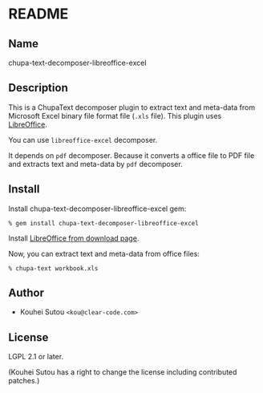 # README

## Name

chupa-text-decomposer-libreoffice-excel

## Description

This is a ChupaText decomposer plugin to extract text and meta-data
from Microsoft Excel binary file format file (`.xls` file). This plugin
uses [LibreOffice](https://www.libreoffice.org/).

You can use `libreoffice-excel` decomposer.

It depends on `pdf` decomposer. Because it converts a office file to
PDF file and extracts text and meta-data by `pdf` decomposer.

## Install

Install chupa-text-decomposer-libreoffice-excel gem:

```
% gem install chupa-text-decomposer-libreoffice-excel
```

Install
[LibreOffice from download page](http://www.libreoffice.org/download).

Now, you can extract text and meta-data from office files:

```
% chupa-text workbook.xls
```

## Author

  * Kouhei Sutou `<kou@clear-code.com>`

## License

LGPL 2.1 or later.

(Kouhei Sutou has a right to change the license including contributed
patches.)
